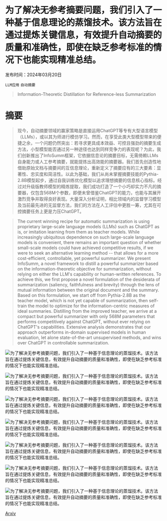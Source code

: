 # 为了解决无参考摘要问题，我们引入了一种基于信息理论的蒸馏技术。该方法旨在通过提炼关键信息，有效提升自动摘要的质量和准确性，即使在缺乏参考标准的情况下也能实现精准总结。

发布时间：2024年03月20日

`LLM应用` `自动摘要`

> Information-Theoretic Distillation for Reference-less Summarization

# 摘要

> 现今，自动摘要领域的赢家策略是直接运用ChatGPT等专有大型语言模型（LLMs），或以其为师进行模仿学习。然而，在享受此类大型模型带来的便捷之余，一个问题仍然突出：若寻求更具成本效益、可控且强劲的摘要生成方法，小型模型能否通过另一种途径也达到同样竞争力的表现呢？为此，我们创新推出了InfoSumm框架，它依据信息论的摘要目标，无需倚赖LLMs自身能力或人工参考摘要，就能提炼出高效能的摘要器。我们首先创造性地借助原始文档与摘要间的互信息理论，重新定义了摘要应有的三大要素：显著性、忠实度和简洁性。以此为基础，我们从尚未掌握摘要技能的Pythia-2.8B模型起步，通过自我训练优化模型以追求理想摘要的信息核心指标。经过对升级版教师模型的精炼提取，我们成功打造了一个小巧却实力不凡的摘要器，仅包含568M个参数，即便未曾借鉴ChatGPT的能力，也能与其展开激烈竞争并取得良好表现。大量深入分析证明，相比领域内的监督学习模型及当前最先进的无监督方法，我们的方法在人工评估中更胜一筹，尤其在可控摘要任务上更是力压ChatGPT。

> The current winning recipe for automatic summarization is using proprietary large-scale language models (LLMs) such as ChatGPT as is, or imitation learning from them as teacher models. While increasingly ubiquitous dependence on such large-scale language models is convenient, there remains an important question of whether small-scale models could have achieved competitive results, if we were to seek an alternative learning method -- that allows for a more cost-efficient, controllable, yet powerful summarizer. We present InfoSumm, a novel framework to distill a powerful summarizer based on the information-theoretic objective for summarization, without relying on either the LLM's capability or human-written references. To achieve this, we first propose a novel formulation of the desiderata of summarization (saliency, faithfulness and brevity) through the lens of mutual information between the original document and the summary. Based on this formulation, we start off from Pythia-2.8B as the teacher model, which is not yet capable of summarization, then self-train the model to optimize for the information-centric measures of ideal summaries. Distilling from the improved teacher, we arrive at a compact but powerful summarizer with only 568M parameters that performs competitively against ChatGPT, without ever relying on ChatGPT's capabilities. Extensive analysis demonstrates that our approach outperforms in-domain supervised models in human evaluation, let alone state-of-the-art unsupervised methods, and wins over ChatGPT in controllable summarization.

![为了解决无参考摘要问题，我们引入了一种基于信息理论的蒸馏技术。该方法旨在通过提炼关键信息，有效提升自动摘要的质量和准确性，即使在缺乏参考标准的情况下也能实现精准总结。](../../../paper_images/2403.13780/x1.png)

![为了解决无参考摘要问题，我们引入了一种基于信息理论的蒸馏技术。该方法旨在通过提炼关键信息，有效提升自动摘要的质量和准确性，即使在缺乏参考标准的情况下也能实现精准总结。](../../../paper_images/2403.13780/x2.png)

![为了解决无参考摘要问题，我们引入了一种基于信息理论的蒸馏技术。该方法旨在通过提炼关键信息，有效提升自动摘要的质量和准确性，即使在缺乏参考标准的情况下也能实现精准总结。](../../../paper_images/2403.13780/x3.png)

![为了解决无参考摘要问题，我们引入了一种基于信息理论的蒸馏技术。该方法旨在通过提炼关键信息，有效提升自动摘要的质量和准确性，即使在缺乏参考标准的情况下也能实现精准总结。](../../../paper_images/2403.13780/x4.png)

![为了解决无参考摘要问题，我们引入了一种基于信息理论的蒸馏技术。该方法旨在通过提炼关键信息，有效提升自动摘要的质量和准确性，即使在缺乏参考标准的情况下也能实现精准总结。](../../../paper_images/2403.13780/x5.png)

![为了解决无参考摘要问题，我们引入了一种基于信息理论的蒸馏技术。该方法旨在通过提炼关键信息，有效提升自动摘要的质量和准确性，即使在缺乏参考标准的情况下也能实现精准总结。](../../../paper_images/2403.13780/x6.png)

![为了解决无参考摘要问题，我们引入了一种基于信息理论的蒸馏技术。该方法旨在通过提炼关键信息，有效提升自动摘要的质量和准确性，即使在缺乏参考标准的情况下也能实现精准总结。](../../../paper_images/2403.13780/x7.png)

[Arxiv](https://arxiv.org/abs/2403.13780)